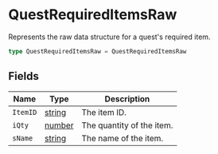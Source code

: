 # QuestRequiredItemsRaw

Represents the raw data structure for a quest's required item.

```typescript
type QuestRequiredItemsRaw = QuestRequiredItemsRaw
```

## Fields

| Name | Type | Description |
|------|------|-------------|
| `ItemID` | [string](https://developer.mozilla.org/en-US/docs/Web/JavaScript/Reference/Global_Objects/String) | The item ID. |
| `iQty` | [number](https://developer.mozilla.org/en-US/docs/Web/JavaScript/Reference/Global_Objects/Number) | The quantity of the item. |
| `sName` | [string](https://developer.mozilla.org/en-US/docs/Web/JavaScript/Reference/Global_Objects/String) | The name of the item. |
